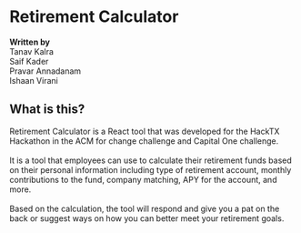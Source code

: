 # Retirement Calculator

**Written by**<br>
Tanav Kalra<br>
Saif Kader<br>
Pravar Annadanam<br>
Ishaan Virani<br>

## What is this?
Retirement Calculator is a React tool that was developed for the HackTX Hackathon in the ACM for change challenge and Capital One challenge. <br> <br>
It is a tool that employees can use to calculate their retirement funds based on their personal information including type of retirement account, monthly contributions to the fund, company matching, APY for the account, and more. <br> <br>
Based on the calculation, the tool will respond and give you a pat on the back or suggest ways on how you can better meet your retirement goals.
